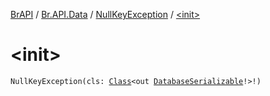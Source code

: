 [BrAPI](../../index.md) / [Br.API.Data](../index.md) / [NullKeyException](index.md) / [&lt;init&gt;](./-init-.md)

# &lt;init&gt;

`NullKeyException(cls: `[`Class`](https://docs.oracle.com/javase/8/docs/api/java/lang/Class.html)`<out `[`DatabaseSerializable`](../-database-serializable/index.md)`!>!)`